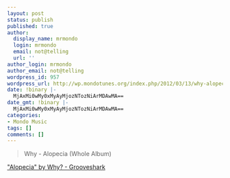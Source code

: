 ```yaml
---
layout: post
status: publish
published: true
author:
  display_name: mrmondo
  login: mrmondo
  email: not@telling
  url: ''
author_login: mrmondo
author_email: not@telling
wordpress_id: 957
wordpress_url: http://wp.mondotunes.org/index.php/2012/03/13/why-alopecia-whole-album/
date: !binary |-
  MjAxMi0wMy0xMyAyMjozNTozNiArMDAwMA==
date_gmt: !binary |-
  MjAxMi0wMy0xMyAyMjozNTozNiArMDAwMA==
categories:
- Mondo Music
tags: []
comments: []
---
```

<blockquote>Why - Alopecia (Whole Album)</blockquote>
<div class='attribution'><a href="http://grooveshark.com/#!/album/Alopecia/1015211" target="_nk">"Alopecia" by Why? - Grooveshark</a></div>
